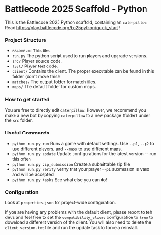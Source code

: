 # Battlecode 2025 Scaffold - Python

This is the Battlecode 2025 Python scaffold, containing an `caterpillow`. Read https://play.battlecode.org/bc25python/quick_start !


### Project Structure

- `README.md`
    This file.
- `run.py`
    The python script used to run players and upgrade versions.
- `src/`
    Player source code.
- `test/`
    Player test code.
- `client/`
    Contains the client. The proper executable can be found in this folder (don't move this!)
- `matches/`
    The output folder for match files.
- `maps/`
    The default folder for custom maps.

### How to get started

You are free to directly edit `caterpillow`.
However, we recommend you make a new bot by copying `caterpillow` to a new package (folder) under the `src` folder.

### Useful Commands

- `python run.py run`
    Runs a game with default settings. Use `--p1`, `--p2` to use different players, and `--maps` to use different maps.
- `python run.py update`
    Update configurations for the latest version -- run this often
- `python run.py zip_submission`
    Create a submittable zip file
- `python run.py verify`
    Verify that your player `--p1` submission is valid and will be accepted
- `python run.py tasks`
    See what else you can do!


### Configuration 

Look at `properties.json` for project-wide configuration.

If you are having any problems with the default client, please report to teh devs and
feel free to set the `compatibility_client` configuration to `true` to download a different version of the client. You will also need to delete the `client_version.txt` file and run the update task to force a reinstall.
